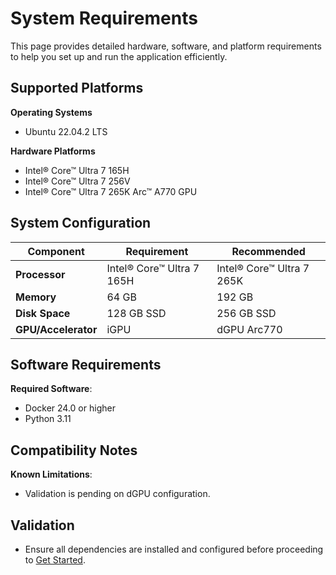 <!--
# How to Use This Template
1. **Purpose**:
    - Provide developers with detailed hardware, software, and platform requirements to set up and run the application.
2. **Content Customization**:
   - Replace placeholders (e.g., `/path/to/directory`, `http://<host-ip>:<port>`) with specific details about your application.
   - Ensure the description and tasks align with the application's purpose and developer workflows.
   - Refer to the user stories in comments to understand what information developers expect to find.

3. **Style Guidelines**:
   - Follow the **Microsoft Developer Writing Style Guide** for clarity, consistency, and accessibility.
   - Use the second person (“you”) to engage directly with the reader.
   - Provide examples and validation steps for every action.
   - Ensure accessibility by avoiding complex sentences and providing alt text for all images.

4. **GitHub Copilot Can Help**:
   - **For Style Adherence**:
     - This template specifys the style guide to be followed, ask Copilot to check.
     - Copilot can generate suggestions in line with the specified writing style.
   - **To Validate Content Completeness**:
     - The template includes in comments the user stories and acceptance criteria to be fulfilled by its content in each section. Copilot can check if you included all required information.

5. **Validation**:
   - Include expected results for key actions, along with screenshots or logs where applicable.
   - Ensure troubleshooting guidance covers realistic developer scenarios.


6. **Testing Your Guide**:
   - Test all steps and commands to ensure accuracy.
   - Have another developer review the guide for clarity and completeness.
-->

# System Requirements
This page provides detailed hardware, software, and platform requirements to help you set up and run the application efficiently.


<!--
## User Stories Addressed
- **US-2: Evaluating System Requirements**
  - **As a developer**, I want to review the hardware and software requirements, so that I can determine if my environment supports the application.

### Acceptance Criteria
1. A detailed table of hardware requirements (e.g., processor type, memory).
2. A list of software dependencies and supported operating systems.
3. Clear guidance on compatibility issues.
-->

## Supported Platforms
<!--
**Guidelines**:
- Include supported operating systems, versions, and platform-specific notes.
-->
**Operating Systems**
- Ubuntu 22.04.2 LTS

**Hardware Platforms**
- Intel® Core™ Ultra 7 165H
- Intel® Core™ Ultra 7 256V
- Intel® Core&trade; Ultra 7 265K Arc&trade; A770 GPU


## System Configuration
<!--
**Guidelines**:
- Use a table to clearly outline minimum and recommended configurations.
-->

| **Component**      | **Requirement**   | **Recommended**         |
|---------------------|---------------------------|--------------------------|
| **Processor**       | Intel® Core™ Ultra 7 165H     | Intel® Core™ Ultra 7 265K     |
| **Memory**          | 64 GB                     | 192 GB                   |
| **Disk Space**      | 128 GB SSD               | 256 GB SSD              |
| **GPU/Accelerator** | iGPU           | dGPU Arc770    |


## Software Requirements
<!--
**Guidelines**:
- List software dependencies, libraries, and tools.
-->
**Required Software**:
- Docker 24.0 or higher
- Python 3.11

<!--
**Dependencies**:
- Intel® Distribution of OpenVINO™ Toolkit 2024.5
- Intel® oneMKL
-->

## Compatibility Notes
<!--
**Guidelines**:
- Include any limitations or known issues with supported platforms.
-->
**Known Limitations**:
- Validation is pending on dGPU configuration.


## Validation
- Ensure all dependencies are installed and configured before proceeding to [Get Started](./get-started.md).
